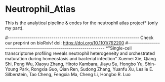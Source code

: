 # Neutrophil_Atlas
This is the analytical pipeline &amp; codes for the neutrophil atlas project* (only my part).

#------------------------------------------------------------------
Check our preprint on bioRxiv! doi: https://doi.org/10.1101/792200
#------------------------------------------------------------------
*"Single-cell transcriptome profiling reveals neutrophil heterogeneity and orchestrated maturation during homeostasis and bacterial infection"
Xuemei Xie, Qiang Shi, Peng Wu, Xiaoyu Zhang, Hiroto Kambara, Jiayu Su, Hongbo Yu, Shin-Young Park, Rongxia Guo, Qian Ren, Sudong Zhang, Yuanfu Xu, Leslie E. Silberstein, Tao Cheng, Fengxia Ma, Cheng Li, Hongbo R. Luo
